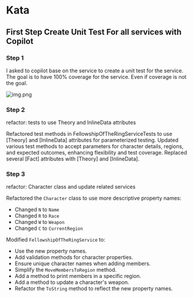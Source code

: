 # Kata

## First Step Create Unit Test For all services with Copilot

### Step 1

I asked to copilot base on the service to create a unit test for the service.
The goal is to have 100% coverage for the service. Even if coverage is not the goal.

![img.png](img.png)

### Step 2

refactor: tests to use Theory and InlineData attributes

Refactored test methods in FellowshipOfTheRingServiceTests to use
[Theory] and [InlineData] attributes for parameterized testing.
Updated various test methods to accept parameters for character
details, regions, and expected outcomes, enhancing flexibility
and test coverage. Replaced several [Fact] attributes with
[Theory] and [InlineData].

### Step 3

refactor: Character class and update related services

Refactored the `Character` class to use more descriptive property names:

- Changed `N` to `Name`
- Changed `R` to `Race`
- Changed `W` to `Weapon`
- Changed `C` to `CurrentRegion`

Modified `FellowshipOfTheRingService` to:

- Use the new property names.
- Add validation methods for character properties.
- Ensure unique character names when adding members.
- Simplify the `MoveMembersToRegion` method.
- Add a method to print members in a specific region.
- Add a method to update a character's weapon.
- Refactor the `ToString` method to reflect the new property names.




